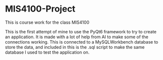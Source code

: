 # MIS4100-Project
This is course work for the class MIS4100 

This is the first attempt of mine to use the PyQt6 framework to try to create an application. It is made with a lot of help from AI to make some of the connections working. 
This is connected to a MySQLWorkbench database to store the data, and included in this is the .sql script to make the same database I used to test the application on. 
